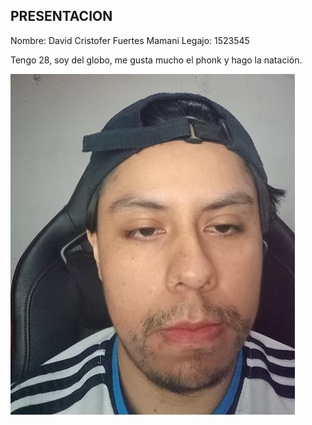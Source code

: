 ## PRESENTACION

Nombre: David Cristofer Fuertes Mamani
Legajo: 1523545

Tengo 28, soy del globo, me gusta mucho el phonk y hago la natación.

![Mi Foto](./foto.jpg)